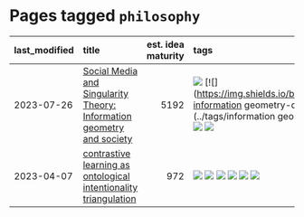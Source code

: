 # Pages tagged `philosophy`

|last_modified|title|est. idea maturity|tags
|:---|:---|---:|:---|
|2023-07-26|[Social Media and Singularity Theory: Information geometry and society](../social_singularities.md)|5192|[![](https://img.shields.io/badge/tag-alignment-fe4dc)](../tags/alignment.md) [![](https://img.shields.io/badge/tag-information geometry-dce8fa)](../tags/information geometry.md) [![](https://img.shields.io/badge/tag-philosophy-d46ff4)](../tags/philosophy.md) [![](https://img.shields.io/badge/tag-publication-1043a5)](../tags/publication.md)|
|2023-04-07|[contrastive learning as ontological intentionality triangulation](../contrastive_learning_as_ontological_intentionality_triangulation.md)|972|[![](https://img.shields.io/badge/tag-meta-35d420)](../tags/meta.md) [![](https://img.shields.io/badge/tag-philosophy-d46ff4)](../tags/philosophy.md) [![](https://img.shields.io/badge/tag-semiotics-faa2fc)](../tags/semiotics.md) [![](https://img.shields.io/badge/tag-synesthesia-1ee399)](../tags/synesthesia.md) [![](https://img.shields.io/badge/tag-theory-49fd1a)](../tags/theory.md) [![](https://img.shields.io/badge/tag-wip-48fb29)](../tags/wip.md)|
